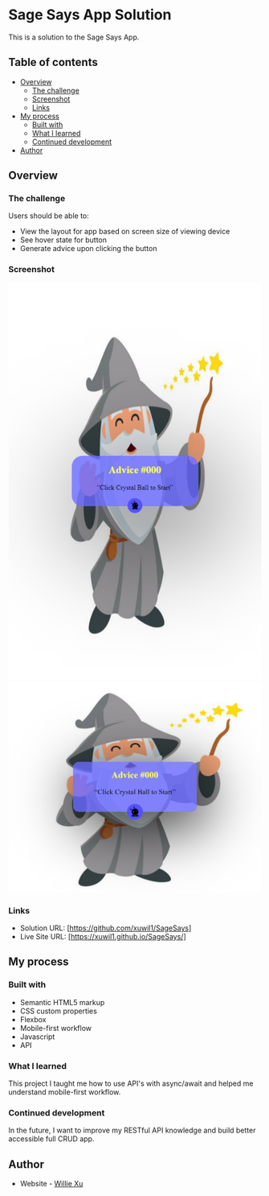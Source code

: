 # Sage Says App Solution

This is a solution to the Sage Says  App.

## Table of contents

- [Overview](#overview)
  - [The challenge](#the-challenge)
  - [Screenshot](#screenshot)
  - [Links](#links)
- [My process](#my-process)
  - [Built with](#built-with)
  - [What I learned](#what-i-learned)
  - [Continued development](#continued-development)
- [Author](#author)

## Overview

### The challenge

Users should be able to:

- View the layout for app based on screen size of viewing device 
- See hover state for button
- Generate advice upon clicking the button

### Screenshot

![Mobile page](/img/mobilepage.png)
![Web page](/img/webpage.png)

### Links

- Solution URL: [https://github.com/xuwil1/SageSays]
- Live Site URL: [https://xuwil1.github.io/SageSays/]

## My process

### Built with

- Semantic HTML5 markup
- CSS custom properties
- Flexbox
- Mobile-first workflow
- Javascript
- API




### What I learned

This project I taught me how to use API's with async/await and helped me understand mobile-first workflow.

### Continued development

In the future, I want to improve my RESTful API knowledge and build better accessible full CRUD app. 

## Author

- Website - [Willie Xu](https://mister-zeng.github.io/Portfolio-Website/)

